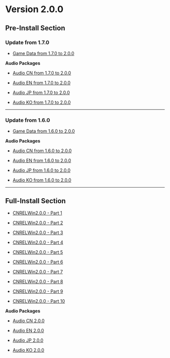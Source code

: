 # Version 2.0.0

## Pre-Install Section

### Update from 1.7.0

- [Game Data from 1.7.0 to 2.0.0](https://autopatchcn.juequling.com/pclauncher/nap_cn/game_1.7.0_2.0.0_hdiff_hYtxtGGxYJtYEfmD.zip)

**Audio Packages**

- [Audio CN from 1.7.0 to 2.0.0](https://autopatchcn.juequling.com/pclauncher/nap_cn/audio_zh-cn_1.7.0_2.0.0_hdiff_YeEjnInvdHWBSVkD.zip)

- [Audio EN from 1.7.0 to 2.0.0](https://autopatchcn.juequling.com/pclauncher/nap_cn/audio_en-us_1.7.0_2.0.0_hdiff_CadAnWagkQMVoWcE.zip)

- [Audio JP from 1.7.0 to 2.0.0](https://autopatchcn.juequling.com/pclauncher/nap_cn/audio_ja-jp_1.7.0_2.0.0_hdiff_zlWfeboymqKABCDW.zip)

- [Audio KO from 1.7.0 to 2.0.0](https://autopatchcn.juequling.com/pclauncher/nap_cn/audio_ko-kr_1.7.0_2.0.0_hdiff_joNOiVAsrpJmumep.zip)

----

### Update from 1.6.0

- [Game Data from 1.6.0 to 2.0.0](https://autopatchcn.juequling.com/pclauncher/nap_cn/game_1.6.0_2.0.0_hdiff_iZVjWMZtjXYjlJeJ.zip)

**Audio Packages**

- [Audio CN from 1.6.0 to 2.0.0](https://autopatchcn.juequling.com/pclauncher/nap_cn/audio_zh-cn_1.6.0_2.0.0_hdiff_lvbhPyQWJBlZQYYe.zip)

- [Audio EN from 1.6.0 to 2.0.0](https://autopatchcn.juequling.com/pclauncher/nap_cn/audio_en-us_1.6.0_2.0.0_hdiff_GHIqPwViYnWygerH.zip)

- [Audio JP from 1.6.0 to 2.0.0](https://autopatchcn.juequling.com/pclauncher/nap_cn/audio_ja-jp_1.6.0_2.0.0_hdiff_vLMyyHDquMadGKOk.zip)

- [Audio KO from 1.6.0 to 2.0.0](https://autopatchcn.juequling.com/pclauncher/nap_cn/audio_ko-kr_1.6.0_2.0.0_hdiff_uCjugNBaelYSjBoD.zip)

----

## Full-Install Section

- [CNRELWin2.0.0 - Part 1](https://autopatchcn.juequling.com/package_download/op/client_app/download/20250520103942_LepIQk6e5mKQ7PZ3/VolumeZip/juequling_2.0.0_AS.zip.001)

- [CNRELWin2.0.0 - Part 2](https://autopatchcn.juequling.com/package_download/op/client_app/download/20250520103942_LepIQk6e5mKQ7PZ3/VolumeZip/juequling_2.0.0_AS.zip.002)

- [CNRELWin2.0.0 - Part 3](https://autopatchcn.juequling.com/package_download/op/client_app/download/20250520103942_LepIQk6e5mKQ7PZ3/VolumeZip/juequling_2.0.0_AS.zip.003)

- [CNRELWin2.0.0 - Part 4](https://autopatchcn.juequling.com/package_download/op/client_app/download/20250520103942_LepIQk6e5mKQ7PZ3/VolumeZip/juequling_2.0.0_AS.zip.004)

- [CNRELWin2.0.0 - Part 5](https://autopatchcn.juequling.com/package_download/op/client_app/download/20250520103942_LepIQk6e5mKQ7PZ3/VolumeZip/juequling_2.0.0_AS.zip.005)

- [CNRELWin2.0.0 - Part 6](https://autopatchcn.juequling.com/package_download/op/client_app/download/20250520103942_LepIQk6e5mKQ7PZ3/VolumeZip/juequling_2.0.0_AS.zip.006)

- [CNRELWin2.0.0 - Part 7](https://autopatchcn.juequling.com/package_download/op/client_app/download/20250520103942_LepIQk6e5mKQ7PZ3/VolumeZip/juequling_2.0.0_AS.zip.007)

- [CNRELWin2.0.0 - Part 8](https://autopatchcn.juequling.com/package_download/op/client_app/download/20250520103942_LepIQk6e5mKQ7PZ3/VolumeZip/juequling_2.0.0_AS.zip.008)

- [CNRELWin2.0.0 - Part 9](https://autopatchcn.juequling.com/package_download/op/client_app/download/20250520103942_LepIQk6e5mKQ7PZ3/VolumeZip/juequling_2.0.0_AS.zip.009)

- [CNRELWin2.0.0 - Part 10](https://autopatchcn.juequling.com/package_download/op/client_app/download/20250520103942_LepIQk6e5mKQ7PZ3/VolumeZip/juequling_2.0.0_AS.zip.010)

**Audio Packages**

- [Audio CN 2.0.0](https://autopatchcn.juequling.com/package_download/op/client_app/download/20250520103942_LepIQk6e5mKQ7PZ3/audio_zip_Cn.zip)

- [Audio EN 2.0.0](https://autopatchcn.juequling.com/package_download/op/client_app/download/20250520103942_LepIQk6e5mKQ7PZ3/audio_zip_En.zip)

- [Audio JP 2.0.0](https://autopatchcn.juequling.com/package_download/op/client_app/download/20250520103942_LepIQk6e5mKQ7PZ3/audio_zip_Jp.zip)

- [Audio KO 2.0.0](https://autopatchcn.juequling.com/package_download/op/client_app/download/20250520103942_LepIQk6e5mKQ7PZ3/audio_zip_Kr.zip)

